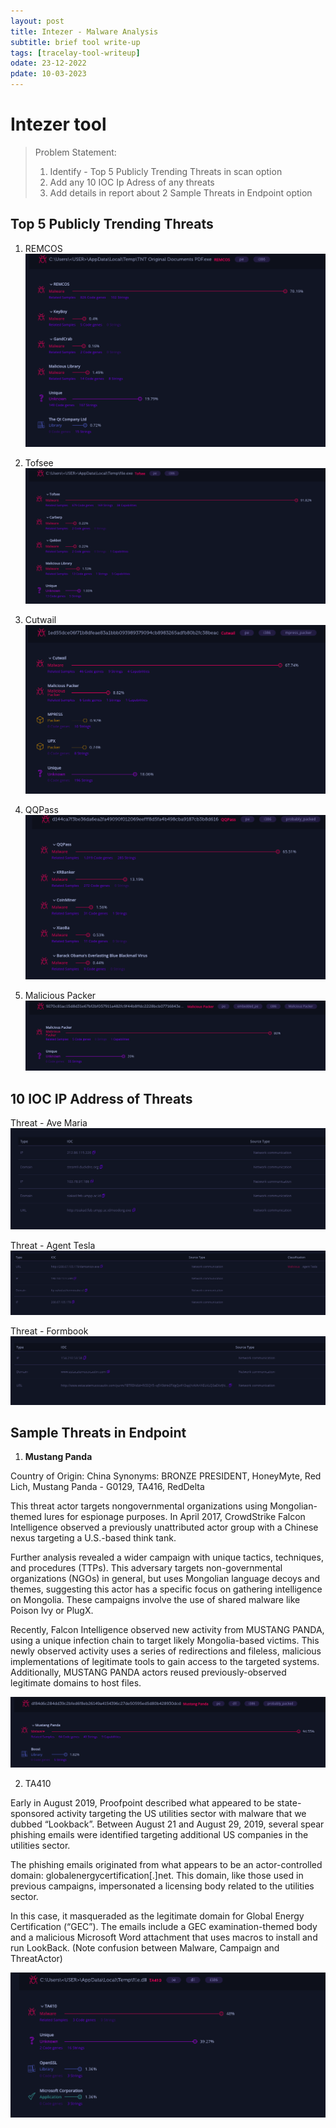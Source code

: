 ```yaml
---
layout: post
title: Intezer - Malware Analysis
subtitle: brief tool write-up
tags: [tracelay-tool-writeup]
odate: 23-12-2022
pdate: 10-03-2023
---
```

# Intezer tool
> Problem Statement:
> 1. Identify - Top 5 Publicly Trending Threats in scan option
> 2. Add any 10 IOC Ip Adress of any threats
> 3. Add details in report about 2 Sample Threats in Endpoint option

## Top 5 Publicly Trending Threats 
1. REMCOS
![](../../../assets/images/intezer_tool_task1/threat_REMCOS.png)

2. Tofsee
![](../../../assets/images/intezer_tool_task1/threat_tofsee.png)

3. Cutwail
![](../../../assets/images/intezer_tool_task1/threat_cutwail.png)

4. QQPass
![](../../../assets/images/intezer_tool_task1/threat_5.png)

5. Malicious Packer
![](../../../assets/images/intezer_tool_task1/threat_mimail.png)

## 10 IOC IP Address of Threats
Threat - Ave Maria
![](../../../assets/images/intezer_tool_task1/ave_maria_5_IOC_IP_addr.png)

Threat - Agent Tesla
![](../../../assets/images/intezer_tool_task1/Agent_Tesla_4_IOC_IP_addr.png)

Threat - Formbook
![](../../../assets/images/intezer_tool_task1/formbook_IOC_3_IP_addr.png)

## Sample Threats in Endpoint
1. **Mustang Panda**  

Country of Origin: China
Synonyms: BRONZE PRESIDENT, HoneyMyte, Red Lich, Mustang Panda - G0129, TA416, RedDelta

This threat actor targets nongovernmental organizations using Mongolian-themed lures for espionage purposes. In April 2017, CrowdStrike Falcon Intelligence observed a previously unattributed actor group with a Chinese nexus targeting a U.S.-based think tank. 

Further analysis revealed a wider campaign with unique tactics, techniques, and procedures (TTPs). This adversary targets non-governmental organizations (NGOs) in general, but uses Mongolian language decoys and themes, suggesting this actor has a specific focus on gathering intelligence on Mongolia. These campaigns involve the use of shared malware like Poison Ivy or PlugX. 

Recently, Falcon Intelligence observed new activity from MUSTANG PANDA, using a unique infection chain to target likely Mongolia-based victims. This newly observed activity uses a series of redirections and fileless, malicious implementations of legitimate tools to gain access to the targeted systems. Additionally, MUSTANG PANDA actors reused previously-observed legitimate domains to host files.

![](../../../assets/images/intezer_tool_task1/mustang_panda_endpoint.png)

2. TA410

Early in August 2019, Proofpoint described what appeared to be state-sponsored activity targeting the US utilities sector with malware that we dubbed “Lookback”. Between August 21 and August 29, 2019, several spear phishing emails were identified targeting additional US companies in the utilities sector. 

The phishing emails originated from what appears to be an actor-controlled domain: globalenergycertification[.]net. This domain, like those used in previous campaigns, impersonated a licensing body related to the utilities sector. 

In this case, it masqueraded as the legitimate domain for Global Energy Certification (“GEC”). The emails include a GEC examination-themed body and a malicious Microsoft Word attachment that uses macros to install and run LookBack. (Note confusion between Malware, Campaign and ThreatActor)

![](../../../assets/images/intezer_tool_task1/TA410_endpoint.png)
